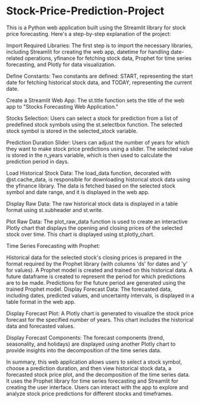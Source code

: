 # Stock-Price-Prediction-Project


This is a Python web application built using the Streamlit library for stock price forecasting. Here's a step-by-step explanation of the project:

Import Required Libraries: The first step is to import the necessary libraries, including Streamlit for creating the web app, datetime for handling date-related operations, yfinance for fetching stock data, Prophet for time series forecasting, and Plotly for data visualization.

Define Constants: Two constants are defined: START, representing the start date for fetching historical stock data, and TODAY, representing the current date.

Create a Streamlit Web App: The st.title function sets the title of the web app to "Stocks Forecasting Web Application."

Stocks Selection: Users can select a stock for prediction from a list of predefined stock symbols using the st.selectbox function. The selected stock symbol is stored in the selected_stock variable.

Prediction Duration Slider: Users can adjust the number of years for which they want to make stock price predictions using a slider. The selected value is stored in the n_years variable, which is then used to calculate the prediction period in days.

Load Historical Stock Data: The load_data function, decorated with @st.cache_data, is responsible for downloading historical stock data using the yfinance library. The data is fetched based on the selected stock symbol and date range, and it is displayed in the web app.

Display Raw Data: The raw historical stock data is displayed in a table format using st.subheader and st.write.

Plot Raw Data: The plot_raw_data function is used to create an interactive Plotly chart that displays the opening and closing prices of the selected stock over time. This chart is displayed using st.plotly_chart.

Time Series Forecasting with Prophet:

Historical data for the selected stock's closing prices is prepared in the format required by the Prophet library (with columns 'ds' for dates and 'y' for values).
A Prophet model is created and trained on this historical data.
A future dataframe is created to represent the period for which predictions are to be made.
Predictions for the future period are generated using the trained Prophet model.
Display Forecast Data: The forecasted data, including dates, predicted values, and uncertainty intervals, is displayed in a table format in the web app.

Display Forecast Plot: A Plotly chart is generated to visualize the stock price forecast for the specified number of years. This chart includes the historical data and forecasted values.

Display Forecast Components: The forecast components (trend, seasonality, and holidays) are displayed using another Plotly chart to provide insights into the decomposition of the time series data.

In summary, this web application allows users to select a stock symbol, choose a prediction duration, and then view historical stock data, a forecasted stock price plot, and the decomposition of the time series data. It uses the Prophet library for time series forecasting and Streamlit for creating the user interface. Users can interact with the app to explore and analyze stock price predictions for different stocks and timeframes.
